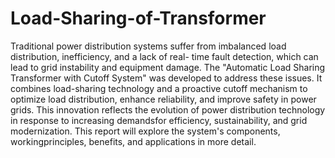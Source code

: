 # Load-Sharing-of-Transformer
Traditional power distribution systems suffer from imbalanced load distribution, inefficiency, and a lack of real- time fault detection, which can lead to grid instability and equipment damage. The "Automatic Load Sharing Transformer with Cutoff System" was developed to address these issues. It combines load-sharing technology and a proactive cutoff mechanism to optimize load distribution, enhance reliability, and improve safety in power grids. This innovation reflects the evolution of power distribution technology in response to increasing demandsfor efficiency, sustainability, and grid modernization. This report will explore the system's components, workingprinciples, benefits, and applications in more detail.
